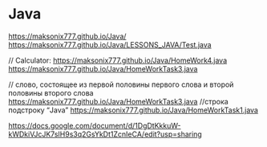 # Java

https://maksonix777.github.io/Java/
https://maksonix777.github.io/Java/LESSONS_JAVA/Test.java

// Calculator:
https://maksonix777.github.io/Java/HomeWork4.java
https://maksonix777.github.io/Java/HomeWorkTask3.java

// слово, состоящее из первой половины первого слова и второй половины второго слова
https://maksonix777.github.io/Java/HomeWorkTask3.java
//строка подстроку “Java” 
https://maksonix777.github.io/Java/HomeWorkTask1.java


https://docs.google.com/document/d/1DgDtKkkuW-kWDkiVJcJK7sIH9s3q2GsYkDt1ZcnIeCA/edit?usp=sharing

